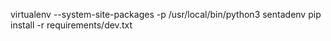 virtualenv --system-site-packages -p /usr/local/bin/python3 sentadenv
pip install -r requirements/dev.txt
